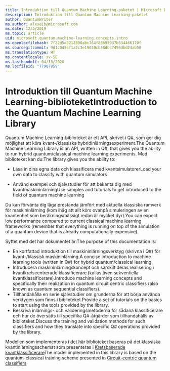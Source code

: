 ```yaml
---
title: Introduktion till Quantum Machine Learning-paketet | Microsoft Docs
description: Introduktion till Quantum Machine Learning-paketet
author: QuantumWriter
ms.author: alexeib@microsoft.com
ms.date: 12/5/2019
ms.topic: article
uid: microsoft.quantum.machine-learning.concepts.intro
ms.openlocfilehash: 7f22d5d3212890abc764f88693937b534466170f
ms.sourcegitcommit: 9d1c045cf1a2c3e19030cb38dbc7496dbd24ab58
ms.translationtype: HT
ms.contentlocale: sv-SE
ms.lasthandoff: 04/13/2020
ms.locfileid: "77907859"
---
```

# <a name="introduction-to-the-quantum-machine-learning-library"></a><span data-ttu-id="26959-103">Introduktion till Quantum Machine Learning-biblioteket</span><span class="sxs-lookup"><span data-stu-id="26959-103">Introduction to the Quantum Machine Learning Library</span></span>

<span data-ttu-id="26959-104">Quantum Machine Learning-biblioteket är ett API, skrivet i Q#, som ger dig möjlighet att köra kvant-/klassiska hybridinlärningsexperiment.</span><span class="sxs-lookup"><span data-stu-id="26959-104">The Quantum Machine Learning Library is an API, written in Q#, that gives you the ability to run hybrid quantum/classical machine learning experiments.</span></span> <span data-ttu-id="26959-105">Med biblioteket kan du:</span><span class="sxs-lookup"><span data-stu-id="26959-105">The library gives you the ability to:</span></span>

- <span data-ttu-id="26959-106">Läsa in dina egna data och klassificera med kvantsimulatorer</span><span class="sxs-lookup"><span data-stu-id="26959-106">Load your own data to classify with quantum simulators</span></span>

- <span data-ttu-id="26959-107">Använd exempel och självstudier för att bekanta dig med kvantmaskininlärning</span><span class="sxs-lookup"><span data-stu-id="26959-107">Use samples and tutorials to get introduced to the field of quantum machine learning</span></span>

<span data-ttu-id="26959-108">Du kan förvänta dig låga prestanda jämfört med aktuella klassiska ramverk för maskininlärning (kom ihåg att allt körs ovanpå simuleringen av en kvantenhet som beräkningsmässigt redan är mycket dyr).</span><span class="sxs-lookup"><span data-stu-id="26959-108">You can expect low performance compared to current classical machine learning frameworks (remember that everything is running on top of the simulation of a quantum device that is already computationally expensive).</span></span>

<span data-ttu-id="26959-109">Syftet med det här dokumentet är:</span><span class="sxs-lookup"><span data-stu-id="26959-109">The purpose of this documentation is:</span></span>

- <span data-ttu-id="26959-110">En kortfattad introduktion till maskininlärningsverktyg (skrivna i Q\#) för kvant-/klassisk maskininlärning.</span><span class="sxs-lookup"><span data-stu-id="26959-110">A concise introduction to machine learning tools (written in Q\#) for hybrid quantum/classical learning.</span></span>
- <span data-ttu-id="26959-111">Introducera maskininlärningskoncept och särskilt deras realisering i kvantkretscentrerade klassificerare (kallas även sekventiella kvantklassificerare).</span><span class="sxs-lookup"><span data-stu-id="26959-111">Introduce machine learning concepts and specifically their realization in quantum circuit centric classifiers (also known as quantum sequential classifiers).</span></span>
- <span data-ttu-id="26959-112">Tillhandahålla en serie självstudier om grunderna för att börja använda verktygen som finns i biblioteket.</span><span class="sxs-lookup"><span data-stu-id="26959-112">Provide a set of tutorials on the basics to start using the tools provided by the library.</span></span>
- <span data-ttu-id="26959-113">Beskriva inlärnings- och valideringsmetoderna för sådana klassificerare och hur de översätts till specifika Q\#-åtgärder som tillhandahålls av biblioteket.</span><span class="sxs-lookup"><span data-stu-id="26959-113">Discuss the training and validation methods for such classifiers and how they translate into specific Q\# operations provided by the library.</span></span>

<span data-ttu-id="26959-114">Modellen som implementeras i det här biblioteket baseras på det klassiska kvantinlärningsschemat som presenteras i [Kretsbaserade kvantklassificerare](https://arxiv.org/abs/1804.00633)</span><span class="sxs-lookup"><span data-stu-id="26959-114">The model implemented in this library is based on the quantum-classical training scheme presented in [Circuit-centric quantum classifiers](https://arxiv.org/abs/1804.00633)</span></span>
